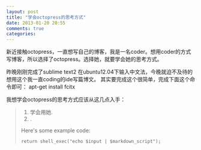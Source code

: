 ```yaml
---
layout: post
title: "学会octopress的思考方式"
date: 2013-01-20 20:55
comments: true
categories: 
---
```

新近接触octopress，一直想写自己的博客，我是一名coder。想用coder的方式写博客，所以选择了octopress。选择她，就要学会她的思考方式。
<!-- more-->
昨晚刚刚完成了sublime text2 在ubuntu12.04下输入中文法，今晚就迫不及待的想用这个我一直coding的ide写篇博文。
其实要完成这个很简单，完成下面这个命令即可：
	apt-get install fcitx

我想学会octopress的思考方式应该从这几点入手：
> 1.   学会用她.
> 2.   .
>
> Here's some example code:
>
>     return shell_exec("echo $input | $markdown_script");